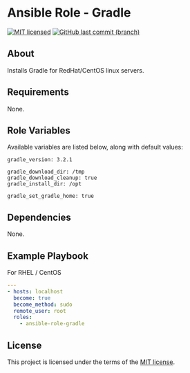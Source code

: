 # Ansible Role - Gradle

[![MIT licensed](https://img.shields.io/badge/license-MIT-blue.svg)](https://opensource.org/licenses/MIT)
[![GitHub last commit (branch)](https://img.shields.io/github/last-commit/wolffaxn/ansible-role-gradle/master.svg)](https://github.com/wolffaxn/ansible-role-gradle)

## About

Installs Gradle for RedHat/CentOS linux servers.

## Requirements

None.

## Role Variables

Available variables are listed below, along with default values:

    gradle_version: 3.2.1

    gradle_download_dir: /tmp
    gradle_download_cleanup: true
    gradle_install_dir: /opt

    gradle_set_gradle_home: true

## Dependencies

None.

## Example Playbook

For RHEL / CentOS

```yaml
---
- hosts: localhost
  become: true
  become_method: sudo
  remote_user: root
  roles:
    - ansible-role-gradle
```

## License

This project is licensed under the terms of the [MIT license](LICENSE).

